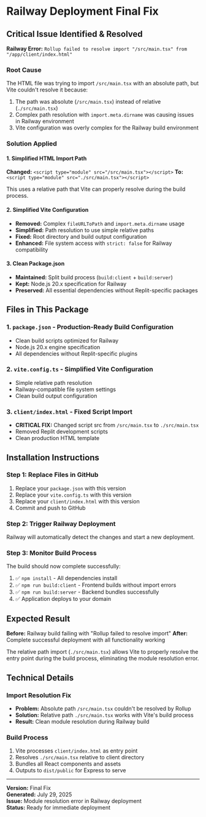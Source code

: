 # Railway Deployment Final Fix

## Critical Issue Identified & Resolved

**Railway Error:** `Rollup failed to resolve import "/src/main.tsx" from "/app/client/index.html"`

### Root Cause
The HTML file was trying to import `/src/main.tsx` with an absolute path, but Vite couldn't resolve it because:
1. The path was absolute (`/src/main.tsx`) instead of relative (`./src/main.tsx`)
2. Complex path resolution with `import.meta.dirname` was causing issues in Railway environment
3. Vite configuration was overly complex for the Railway build environment

### Solution Applied

#### 1. Simplified HTML Import Path
**Changed:** `<script type="module" src="/src/main.tsx"></script>`
**To:** `<script type="module" src="./src/main.tsx"></script>`

This uses a relative path that Vite can properly resolve during the build process.

#### 2. Simplified Vite Configuration
- **Removed:** Complex `fileURLToPath` and `import.meta.dirname` usage
- **Simplified:** Path resolution to use simple relative paths
- **Fixed:** Root directory and build output configuration
- **Enhanced:** File system access with `strict: false` for Railway compatibility

#### 3. Clean Package.json
- **Maintained:** Split build process (`build:client` + `build:server`)
- **Kept:** Node.js 20.x specification for Railway
- **Preserved:** All essential dependencies without Replit-specific packages

## Files in This Package

### 1. `package.json` - Production-Ready Build Configuration
- Clean build scripts optimized for Railway
- Node.js 20.x engine specification
- All dependencies without Replit-specific plugins

### 2. `vite.config.ts` - Simplified Vite Configuration
- Simple relative path resolution
- Railway-compatible file system settings
- Clean build output configuration

### 3. `client/index.html` - Fixed Script Import
- **CRITICAL FIX:** Changed script src from `/src/main.tsx` to `./src/main.tsx`
- Removed Replit development scripts
- Clean production HTML template

## Installation Instructions

### Step 1: Replace Files in GitHub
1. Replace your `package.json` with this version
2. Replace your `vite.config.ts` with this version
3. Replace your `client/index.html` with this version
4. Commit and push to GitHub

### Step 2: Trigger Railway Deployment
Railway will automatically detect the changes and start a new deployment.

### Step 3: Monitor Build Process
The build should now complete successfully:
1. ✅ `npm install` - All dependencies install
2. ✅ `npm run build:client` - Frontend builds without import errors
3. ✅ `npm run build:server` - Backend bundles successfully
4. ✅ Application deploys to your domain

## Expected Result

**Before:** Railway build failing with "Rollup failed to resolve import"
**After:** Complete successful deployment with all functionality working

The relative path import (`./src/main.tsx`) allows Vite to properly resolve the entry point during the build process, eliminating the module resolution error.

## Technical Details

### Import Resolution Fix
- **Problem:** Absolute path `/src/main.tsx` couldn't be resolved by Rollup
- **Solution:** Relative path `./src/main.tsx` works with Vite's build process
- **Result:** Clean module resolution during Railway build

### Build Process
1. Vite processes `client/index.html` as entry point
2. Resolves `./src/main.tsx` relative to client directory
3. Bundles all React components and assets
4. Outputs to `dist/public` for Express to serve

---
**Version:** Final Fix  
**Generated:** July 29, 2025  
**Issue:** Module resolution error in Railway deployment  
**Status:** Ready for immediate deployment
